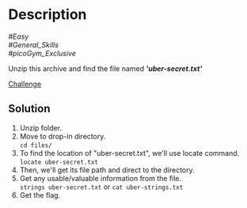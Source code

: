 # Description

_#Easy_<br>
_#General_Skills_<br>
_#picoGym_Exclusive_<br>

Unzip this archive and find the file named ***'uber-secret.txt'***

[Challenge](../First_Find/first_find.zip)

## Solution

1. Unzip folder.
2. Move to drop-in directory.<br>
   `cd files/`
3. To find the location of "uber-secret.txt", we'll use locate command.<br>
  `locate uber-secret.txt`
4. Then, we'll get its file path and direct to the directory.<br>
5. Get any usable/valuable information from the file.<br>
   `strings uber-secret.txt` or `cat uber-strings.txt`
6. Get the flag.
